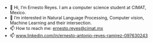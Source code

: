 - 👋 Hi, I’m Ernesto Reyes. I am a computer science student at CIMAT, Mexico. 
- 👀 I’m interested in Natural Language Processing, Computer vision, Machine Learning and their intersection.
- 📫 How to reach me: ernesto.reyes@cimat.mx
- 📫 www.linkedin.com/in/ernesto-antonio-reyes-ramirez-097630243

<!---
ErnestoR2/ErnestoR2 is a ✨ special ✨ repository because its `README.md` (this file) appears on your GitHub profile.
You can click the Preview link to take a look at your changes.
--->

